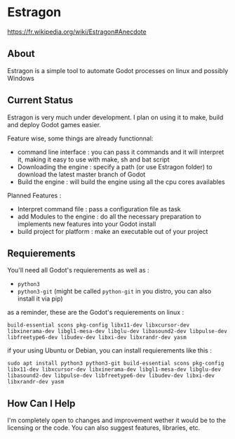 # Estragon 

https://fr.wikipedia.org/wiki/Estragon#Anecdote

## About
Estragon is a simple tool to automate Godot processes on linux and possibly Windows 

## Current Status
Estragon is very much under development. I plan on using it to make, build and deploy Godot games easier.

Feature wise, some things are already functionnal:
- command line interface : you can pass it commands and it will interpret it, making it easy to use with make, sh and bat script
- Downloading the engine : specify a path (or use Estragon folder) to download the latest master branch of Godot
- Build the engine       : will build the engine using all the cpu cores availables

Planned Features :
- Interpret command file       : pass a configuration file as task
- add Modules to the engine    : do all the necessary preparation to implements new features into your Godot install
- build project for platform   : make an executable out of your project

## Requierements

You'll need all Godot's requierements as well as :

- `python3`
- `python3-git` (might be called `python-git` in you distro, you can also install it via pip)

as a reminder, these are the Godot's requierements on linux :

    build-essential scons pkg-config libx11-dev libxcursor-dev libxinerama-dev libgl1-mesa-dev libglu-dev libasound2-dev libpulse-dev libfreetype6-dev libudev-dev libxi-dev libxrandr-dev yasm

if your using Ubuntu or Debian, you can install requierements like this :

    sudo apt install python3 python3-git build-essential scons pkg-config libx11-dev libxcursor-dev libxinerama-dev libgl1-mesa-dev libglu-dev libasound2-dev libpulse-dev libfreetype6-dev libudev-dev libxi-dev libxrandr-dev yasm

## How Can I Help

I'm completely open to changes and improvement wether it would be to the licensing or the code.
You can also suggest features, libraries, etc.

